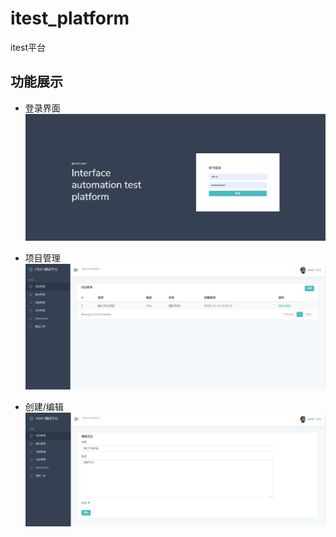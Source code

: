 # itest_platform
itest平台

## 功能展示

* 登录界面
![](./doc/img/login.png)

* 项目管理
![](./doc/img/project_manage.png)

* 创建/编辑
![](./doc/img/project_edit.png)


